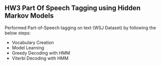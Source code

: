 ## HW3 Part Of Speech Tagging using Hidden Markov Models

Performed Part-of-Speech tagging on text (WSJ Dataset) by following the below steps:

- Vocabulary Creation
- Model Learning
- Greedy Decoding with HMM
- Viterbi Decoding with HMM